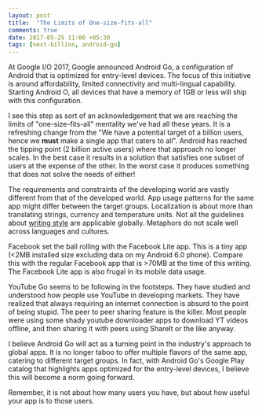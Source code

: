 ```yaml
---
layout: post
title:  "The Limits of One-size-fits-all"
comments: true
date: 2017-05-25 11:00 +05:30
tags: [next-billion, android-go]
---
```


At Google I/O 2017, Google announced Android Go, a  configuration of Android that is optimized for entry-level devices. The focus of this initiative is around affordability, limited connectivity and multi-lingual capability. Starting Android O, all devices that have a memory of 1GB or less will ship with this configuration.

I see this step as sort of an acknowledgement that we are reaching the limits of "one-size-fits-all" mentality we've had all these years. It is a refreshing change from the "We have a potential target of a billion users, hence we **must** make a single app that caters to all". Android has reached the tipping point (2 billion active users) where that approach no longer scales. In the best case it results in a solution that satisfies one subset of users at the expense of the other. In the worst case it produces something that does not solve the needs of either!

The requirements and constraints of the developing world are vastly different from that of the developed world. App usage patterns for the same app might differ between the target groups. Localization is about more than translating strings, currency and temperature units. Not all the guidelines about [writing style](https://material.io/guidelines/style/writing.html#) are applicable globally. Metaphors do not scale well across languages and cultures.

Facebook set the ball rolling with the Facebook Lite app. This is a tiny app (<2MB installed size excluding data on my Android 6.0 phone). Compare this with the regular Facebook app that is >70MB at the time of this writing. The Facebook Lite app is also frugal in its mobile data usage.

YouTube Go seems to be following in the footsteps. They have studied and understood how people use YouTube in developing markets. They have realized that always requiring an internet connection is absurd to the point of being stupid. The peer to peer sharing feature is the killer. Most people were using some shady youtube downloader apps to download YT videos offline, and then sharing it with peers using ShareIt or the like anyway.

I believe Android Go will act as a turning point in the industry's approach to global apps. It is no longer taboo to offer multiple flavors of the same app, catering to different target groups. In fact, with Android Go's Google Play catalog that highlights apps optimized for the entry-level devices, I believe this will become a norm going forward.

Remember, it is not about how many users you have, but about how useful your app is to those users.